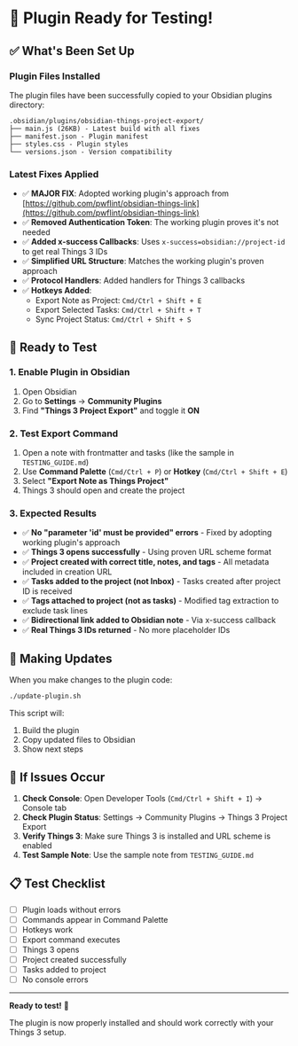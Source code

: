 # 🎉 Plugin Ready for Testing!

## ✅ What's Been Set Up

### Plugin Files Installed
The plugin files have been successfully copied to your Obsidian plugins directory:
```
.obsidian/plugins/obsidian-things-project-export/
├── main.js (26KB) - Latest build with all fixes
├── manifest.json - Plugin manifest
├── styles.css - Plugin styles
└── versions.json - Version compatibility
```

### Latest Fixes Applied
- ✅ **MAJOR FIX**: Adopted working plugin's approach from [https://github.com/pwflint/obsidian-things-link](https://github.com/pwflint/obsidian-things-link)
- ✅ **Removed Authentication Token**: The working plugin proves it's not needed
- ✅ **Added x-success Callbacks**: Uses `x-success=obsidian://project-id` to get real Things 3 IDs
- ✅ **Simplified URL Structure**: Matches the working plugin's proven approach
- ✅ **Protocol Handlers**: Added handlers for Things 3 callbacks
- ✅ **Hotkeys Added**: 
  - Export Note as Project: `Cmd/Ctrl + Shift + E`
  - Export Selected Tasks: `Cmd/Ctrl + Shift + T`
  - Sync Project Status: `Cmd/Ctrl + Shift + S`

## 🧪 Ready to Test

### 1. Enable Plugin in Obsidian
1. Open Obsidian
2. Go to **Settings** → **Community Plugins**
3. Find **"Things 3 Project Export"** and toggle it **ON**

### 2. Test Export Command
1. Open a note with frontmatter and tasks (like the sample in `TESTING_GUIDE.md`)
2. Use **Command Palette** (`Cmd/Ctrl + P`) or **Hotkey** (`Cmd/Ctrl + Shift + E`)
3. Select **"Export Note as Things Project"**
4. Things 3 should open and create the project

### 3. Expected Results
- ✅ **No "parameter 'id' must be provided" errors** - Fixed by adopting working plugin's approach
- ✅ **Things 3 opens successfully** - Using proven URL scheme format
- ✅ **Project created with correct title, notes, and tags** - All metadata included in creation URL
- ✅ **Tasks added to the project (not Inbox)** - Tasks created after project ID is received
- ✅ **Tags attached to project (not as tasks)** - Modified tag extraction to exclude task lines
- ✅ **Bidirectional link added to Obsidian note** - Via x-success callback
- ✅ **Real Things 3 IDs returned** - No more placeholder IDs

## 🔄 Making Updates

When you make changes to the plugin code:

```bash
./update-plugin.sh
```

This script will:
1. Build the plugin
2. Copy updated files to Obsidian
3. Show next steps

## 🐛 If Issues Occur

1. **Check Console**: Open Developer Tools (`Cmd/Ctrl + Shift + I`) → Console tab
2. **Check Plugin Status**: Settings → Community Plugins → Things 3 Project Export
3. **Verify Things 3**: Make sure Things 3 is installed and URL scheme is enabled
4. **Test Sample Note**: Use the sample note from `TESTING_GUIDE.md`

## 📋 Test Checklist

- [ ] Plugin loads without errors
- [ ] Commands appear in Command Palette
- [ ] Hotkeys work
- [ ] Export command executes
- [ ] Things 3 opens
- [ ] Project created successfully
- [ ] Tasks added to project
- [ ] No console errors

---

**Ready to test!** 🚀

The plugin is now properly installed and should work correctly with your Things 3 setup.